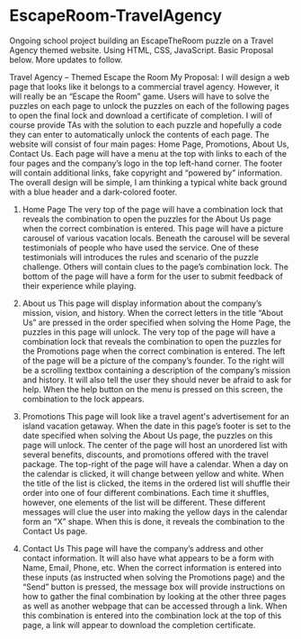 # EscapeRoom-TravelAgency

Ongoing school project building an EscapeTheRoom puzzle on a Travel Agency themed website. Using HTML, CSS, JavaScript.
Basic Proposal below. More updates to follow.

Travel Agency – Themed Escape the Room
My Proposal:
	I will design a web page that looks like it belongs to a commercial travel agency. However, it will really be an “Escape the Room” game. Users will have to solve the puzzles on each page to unlock the puzzles on each of the following pages to open the final lock and download a certificate of completion. I will of course provide TAs with the solution to each puzzle and hopefully a code they can enter to automatically unlock the contents of each page.
	The website will consist of four main pages: Home Page, Promotions, About Us, Contact Us. Each page will have a menu at the top with links to each of the four pages and the company’s logo in the top left-hand corner. The footer will contain additional links, fake copyright and “powered by” information. The overall design will be simple, I am thinking a typical white back ground with a blue header and a dark-colored footer.

1) Home Page
The very top of the page will have a combination lock that reveals the combination to open the puzzles for the About Us page when the correct combination is entered. 
This page will have a picture carousel of various vacation locals.
Beneath the carousel will be several testimonials of people who have used the service. One of these testimonials will introduces the rules and scenario of the puzzle challenge. Others will contain clues to the page’s combination lock.
The bottom of the page will have a form for the user to submit feedback of their experience while playing.

2) About us
This page will display information about the company’s mission, vision, and history.
When the correct letters in the title “About Us” are pressed in the order specified when solving the Home Page, the puzzles in this page will unlock.
The very top of the page will have a combination lock that reveals the combination to open the puzzles for the Promotions page when the correct combination is entered. 
The left of the page will be a picture of the company’s founder. 
To the right will be a scrolling textbox containing a description of the company’s mission and history. It will also tell the user they should never be afraid to ask for help.
When the help button on the menu is pressed on this screen, the combination to the lock appears.

3) Promotions
This page will look like a travel agent's advertisement for an island vacation getaway. 
When the date in this page’s footer is set to the date specified when solving the About Us page, the puzzles on this page will unlock.
The center of the page will host an unordered list with several benefits, discounts, and promotions offered with the travel package.
The top-right of the page will have a calendar. When a day on the calendar is clicked, it will change between yellow and white.
When the title of the list is clicked, the items in the ordered list will shuffle their order into one of four different combinations. Each time it shuffles, however, one elements of the list will be different. These different messages will clue the user into making the yellow days in the calendar form an “X” shape. When this is done, it reveals the combination to the Contact Us page.

4) Contact Us
This page will have the company’s address and other contact information. It will also have what appears to be a form with Name, Email, Phone, etc. When the correct information is entered into these inputs (as instructed when solving the Promotions page) and the “Send” button is pressed, the message box will provide instructions on how to gather the final combination by looking at the other three pages as well as another webpage that can be accessed through a link. When this combination is entered into the combination lock at the top of this page, a link will appear to download the completion certificate.

